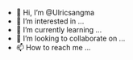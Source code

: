 - 👋 Hi, I’m @Ulricsangma
- 👀 I’m interested in ...
- 🌱 I’m currently learning ...
- 💞️ I’m looking to collaborate on ...
- 📫 How to reach me ...

<!---
Ulricsangma/Ulricsangma is a ✨ special ✨ repository because its `README.md` (this file) appears on your GitHub profile.
You can click the Preview link to take a look at your changes.
--->
